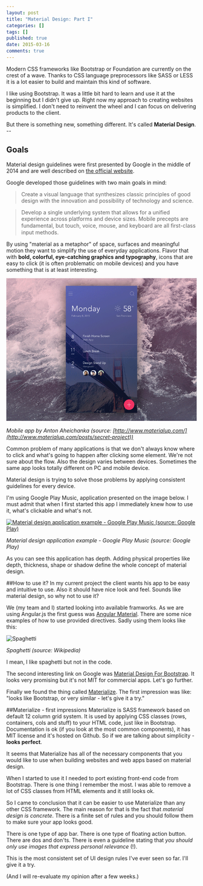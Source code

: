 ```yaml
---
layout: post
title: "Material Design: Part I"
categories: []
tags: []
published: true
date: 2015-03-16
comments: true
---
```

Modern CSS frameworks like Bootstrap or Foundation are currently on the crest of a wave. Thanks to CSS language preprocessors like SASS or LESS it is a lot easier to build and maintain this kind of software.

I like using Bootstrap. It was a little bit hard to learn and use it at the beginning but I didn't give up. Right now my approach to creating websites is simplified. I don't need to reinvent the wheel and I can focus on delivering products to the client.

But there is something new, something different. It's called **Material Design**.
<span class="more">--</span>

## Goals
Material design guidelines were first presented by Google in the middle of 2014 and are well described on [the official website](http://www.google.com/design/spec/material-design/introduction.html).

Google developed those guidelines with two main goals in mind:

> Create a visual language that synthesizes classic principles of good design with the innovation and possibility of technology and science.

> Develop a single underlying system that allows for a unified experience across platforms and device sizes. Mobile precepts are fundamental, but touch, voice, mouse, and keyboard are all ﬁrst-class input methods.

By using "material as a metaphor" of space, surfaces and meaningful motion they want to simplify the use of everyday applications. Flavor that with **bold, colorful, eye-catching graphics and typography**, icons that are easy to click (it is often problematic on mobile devices) and you have something that is at least interesting.

[![Mobile app by Anton Aheichanka (source: http://www.materialup.com/posts/secret-project)](/img/materialapp.gif)](http://www.materialup.com/posts/secret-project)

*Mobile app by Anton Aheichanka (source: [http://www.materialup.com/](http://www.materialup.com/posts/secret-project))*

Common problem of many applications is that we don't always know where to click and what's going to happen after clicking some element. We're not sure about the flow.
Also the design varies between devices. Sometimes the same app looks totally different on PC and mobile device.

Material design is trying to solve those problems by applying consistent guidelines for every device.

I'm using Google Play Music, application presented on the image below. I must admit that when I first started this app I immediately knew how to use it, what's clickable and what's not.

[![Material design application example - Google Play Music (source: Google Play)](https://lh6.ggpht.com/4DrSejk1VERLz-k7O0-TgWOFf_5vwq4uAeqQ8tpcIzDeuxdYS5TZHAmgq7lx2l35dNox=h900-rw)](https://lh6.ggpht.com/4DrSejk1VERLz-k7O0-TgWOFf_5vwq4uAeqQ8tpcIzDeuxdYS5TZHAmgq7lx2l35dNox=h900-rw)

*Material design application example - Google Play Music (source: Google Play)*

As you can see this application has depth. Adding physical properties like depth, thickness, shape or shadow define the whole concept of material design.

##How to use it?
In my current project the client wants his app to be easy and intuitive to use. Also it should have nice look and feel. Sounds like material design, so why not to use it?

We (my team and I) started looking into available framworks. As we are using Angular.js the first guess was [Angular Material](https://material.angularjs.org). There are some nice examples of how to use provided directives. Sadly using them looks like this:

![Spaghetti](http://upload.wikimedia.org/wikipedia/commons/0/05/Classic-spaghetti-carbonara.jpg)

*Spaghetti (source: Wikipedia)*

I mean, I like spaghetti but not in the code.

The second interesting link on Google was [Material Design For Bootstrap](http://fezvrasta.github.io/bootstrap-material-design/). It looks very promising but it's not MIT for commercial apps. Let's go further.

Finally we found the thing called [Materialize](http://materializecss.com).
The first impression was like: "looks like Bootstrap, or very similar - let's give it a try."

##Materialize - first impressions
Materialize is SASS framework based on default 12 column grid system. It is used by applying CSS classes (rows, containers, cols and stuff) to your HTML code, just like in Bootstrap. Documentation is ok (if you look at the most common components), it has MIT license and it's hosted on Github. So if we are talking about simplicity - **looks perfect**.

It seems that Materialize has all of the necessary components that you would like to use when building websites and web apps based on material design.

When I started to use it I needed to port existing front-end code from Bootstrap. There is one thing I remember the most. I was able to remove a lot of CSS classes from HTML elements and it still looks ok.

So I came to conclusion that it can be easier to use Materialize than any other CSS framework. The main reason for that is the fact that *material design is concrete*. There is a finite set of rules and you should follow them to make sure your app looks good.

There is one type of app bar. There is one type of floating action button. There are dos and don'ts. There is even a guideline stating that *you should only use images that express personal relevance* (!).

This is the most consistent set of UI design rules I've ever seen so far. I'll give it a try.

(And I will re-evaluate my opinion after a few weeks.)